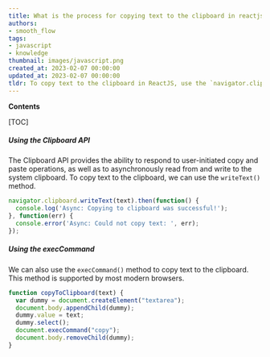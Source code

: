 ```yaml
---
title: What is the process for copying text to the clipboard in reactjs?
authors:
- smooth_flow
tags:
- javascript
- knowledge
thumbnail: images/javascript.png
created_at: 2023-02-07 00:00:00
updated_at: 2023-02-07 00:00:00
tldr: To copy text to the clipboard in ReactJS, use the `navigator.clipboard.writeText()` method.
---
```


**Contents**

[TOC]

##### Using the Clipboard API

The Clipboard API provides the ability to respond to user-initiated copy and paste operations, as well as to asynchronously read from and write to the system clipboard. To copy text to the clipboard, we can use the `writeText()` method.

```javascript
navigator.clipboard.writeText(text).then(function() {
  console.log('Async: Copying to clipboard was successful!');
}, function(err) {
  console.error('Async: Could not copy text: ', err);
});
```

##### Using the execCommand

We can also use the `execCommand()` method to copy text to the clipboard. This method is supported by most modern browsers.

```javascript
function copyToClipboard(text) {
  var dummy = document.createElement("textarea");
  document.body.appendChild(dummy);
  dummy.value = text;
  dummy.select();
  document.execCommand("copy");
  document.body.removeChild(dummy);
}
```
